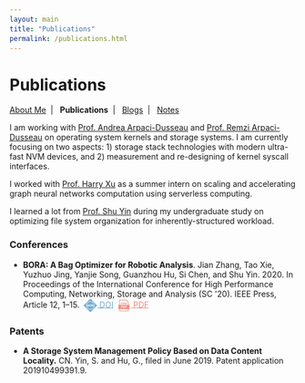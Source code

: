 ```yaml
---
layout: main
title: "Publications"
permalink: /publications.html
---
```


# Publications

<p class="navigation-bar">
  <a href="/index.html">About Me</a>&nbsp;&nbsp;|&nbsp;&nbsp;
  <b>Publications</b>&nbsp;&nbsp;|&nbsp;&nbsp;
  <a href="/blogs.html">Blogs</a>&nbsp;&nbsp;|&nbsp;&nbsp;
  <a href="/notes.html">Notes</a>
</p>

I am working with [Prof. Andrea Arpaci-Dusseau](http://pages.cs.wisc.edu/~dusseau/) and [Prof. Remzi Arpaci-Dusseau](http://pages.cs.wisc.edu/~remzi/) on operating system kernels and storage systems. I am currently focusing on two aspects: 1) storage stack technologies with modern ultra-fast NVM devices, and 2) measurement and re-designing of kernel syscall interfaces.

I worked with [Prof. Harry Xu](http://web.cs.ucla.edu/~harryxu/) as a summer intern on scaling and accelerating graph neural networks computation using serverless computing.

I learned a lot from [Prof. Shu Yin](http://sist.shanghaitech.edu.cn/2018/0502/c2739a24245/page.htm) during my undergraduate study on optimizing file system organization for inherently-structured workload.

<style>
  a.btn-acm {
    color: #5499C7;
    opacity: 0.8;
    display: inline-block;
  }
  a.btn-acm:hover, a.btn-acm:focus {
    opacity: 1;
  }
  a.btn-pdf {
    color: #EC7063;
    opacity: 0.8;
    display: inline-block;
  }
  a.btn-pdf:hover, a.btn-pdf:focus {
    opacity: 1;
  }
  img.paper-button {
    height: 24px;
    vertical-align: middle;
    padding-left: 3px;
  }
</style>

### Conferences

- **BORA: A Bag Optimizer for Robotic Analysis**. Jian Zhang, Tao Xie, Yuzhuo Jing, Yanjie Song, Guanzhou Hu, Si Chen, and Shu Yin. 2020. In Proceedings of the International Conference for High Performance Computing, Networking, Storage and Analysis (SC '20). IEEE Press, Article 12, 1–15.
    <a class="btn-acm" href="https://dl.acm.org/doi/abs/10.5555/3433701.3433716" target="_blank"><img class="paper-button" src="/assets/img/acm-button.svg" /> DOI</a>
    <a class="btn-pdf" href="https://dl.acm.org/doi/pdf/10.5555/3433701.3433716" target="_blank"><img class="paper-button" src="/assets/img/pdf-button.svg" /> PDF</a>

### Patents

- <b>A Storage System Management Policy Based on Data Content Locality.</b> CN. Yin, S. and Hu, G., filed in June 2019. Patent application 201910499391.9.
